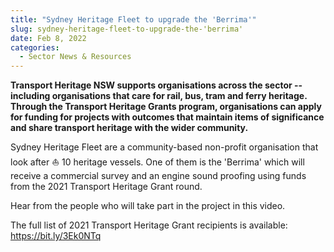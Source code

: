 ```yaml
---
title: "Sydney Heritage Fleet to upgrade the 'Berrima'"
slug: sydney-heritage-fleet-to-upgrade-the-'berrima'
date: Feb 8, 2022
categories:
  - Sector News & Resources
---
```



**Transport Heritage NSW supports organisations across the sector -- including organisations that care for rail, bus, tram and ferry heritage. Through the Transport Heritage Grants program, organisations can apply for funding for projects with outcomes that maintain items of significance and share transport heritage with the wider community.**

Sydney Heritage Fleet are a community-based non-profit organisation that look after ⛵ 10 heritage vessels. One of them is the 'Berrima' which will receive a commercial survey and an engine sound proofing using funds from the 2021 Transport Heritage Grant round.

Hear from the people who will take part in the project in this video.

The full list of 2021 Transport Heritage Grant recipients is available: https://bit.ly/3Ek0NTq
